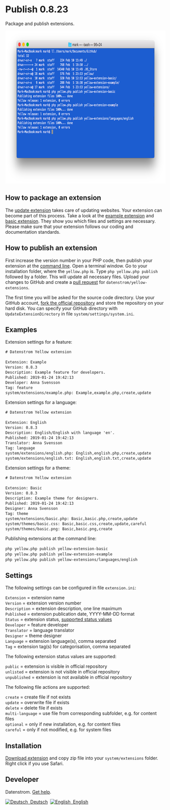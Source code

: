 Publish 0.8.23
==============
Package and publish extensions.

<p align="center"><img src="publish-screenshot.png?raw=true" width="794" height="478" alt="Screenshot"></p>

## How to package an extension

The [update extension](https://github.com/datenstrom/yellow-extensions/tree/master/source/update) takes care of updating websites. Your extension can become part of this process. Take a look at the [example extension](https://github.com/schulle4u/yellow-extension-example) and [basic extension](https://github.com/schulle4u/yellow-extension-basic). They show you which files and settings are necessary. Please make sure that your extension follows our coding and documentation standards.

## How to publish an extension

First increase the version number in your PHP code, then publish your extension at the [command line](https://github.com/datenstrom/yellow-extensions/tree/master/source/command). Open a terminal window. Go to your installation folder, where the `yellow.php` is. Type `php yellow.php publish` followed by a folder. This will update all necessary files. Upload your changes to GitHub and create a [pull request](https://help.github.com/en/github/collaborating-with-issues-and-pull-requests/creating-a-pull-request-from-a-fork) for `datenstrom/yellow-extensions`.

The first time you will be asked for the source code directory. Use your GitHub account, [fork the official repository](https://github.com/datenstrom/yellow-extensions) and store the repository on your hard disk. You can specify your GitHub directory with `UpdateExtensionDirectory` in file `system/settings/system.ini`.

## Examples

Extension settings for a feature:

~~~
# Datenstrom Yellow extension

Extension: Example
Version: 0.8.3
Description: Example feature for developers.
Published: 2019-01-24 19:42:13
Developer: Anna Svensson
Tag: feature
system/extensions/example.php: Example,example.php,create,update
~~~

Extension settings for a language:

~~~
# Datenstrom Yellow extension

Extension: English
Version: 0.8.3
Description: English/English with language 'en'.
Published: 2019-01-24 19:42:13
Translator: Anna Svensson
Tag: language
system/extensions/english.php: English,english.php,create,update
system/extensions/english.txt: English,english.txt,create,update
~~~

Extension settings for a theme:

~~~
# Datenstrom Yellow extension

Extension: Basic
Version: 0.8.3
Description: Example theme for designers.
Published: 2019-01-24 19:42:13
Designer: Anna Svensson
Tag: theme
system/extensions/basic.php: Basic,basic.php,create,update
system/themes/basic.css: Basic,basic.css,create,update,careful
system/themes/basic.png: Basic,basic.png,create
~~~

Publishing extensions at the command line:

`php yellow.php publish yellow-extension-basic`  
`php yellow.php publish yellow-extension-example`  
`php yellow.php publish yellow-extensions/languages/english`  

## Settings

The following settings can be configured in file `extension.ini`:

`Extension` = extension name  
`Version` = extension version number  
`Description` = extension description, one line maximum  
`Published` = extension publication date, YYYY-MM-DD format  
`Status` = extension status, [supported status values](#settings-status)    
`Developer` = feature developer  
`Translator` = language translator  
`Designer` = theme designer  
`Language` = extension language(s), comma separated  
`Tag` = extension tag(s) for categorisation, comma separated  

<a id="settings-status"></a>The following extension status values are supported:

`public` = extension is visible in official repository  
`unlisted` = extension is not visible in official repository  
`unpublished` = extension is not available in official repository  

<a id="settings-actions"></a>The following file actions are supported:

`create` = create file if not exists  
`update` = overwrite file if exists  
`delete` = delete file if exists  
`multi-language` = use file from corresponding subfolder, e.g. for content files  
`optional` = only if new installation, e.g. for content files  
`careful` = only if not modified, e.g. for system files  

## Installation

[Download extension](https://github.com/datenstrom/yellow-extensions/raw/master/zip/publish.zip) and copy zip file into your `system/extensions` folder. Right click if you use Safari.

## Developer

Datenstrom. [Get help](https://datenstrom.se/yellow/help/).

<p>
<a href="README-de.md"><img src="https://raw.githubusercontent.com/datenstrom/yellow-extensions/master/source/help/language-de.png" width="15" height="15" alt="Deutsch">&nbsp; Deutsch</a>&nbsp;
<a href="README.md"><img src="https://raw.githubusercontent.com/datenstrom/yellow-extensions/master/source/help/language-en.png" width="15" height="15" alt="English">&nbsp; English</a>&nbsp;
</p>
